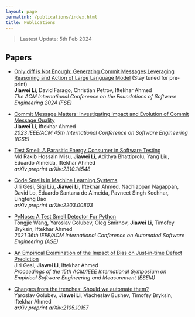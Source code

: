 ```yaml
---
layout: page
permalink: /publications/index.html
title: Publications
---
```


> Lastest Update: 5th Feb 2024&nbsp;

## Papers

- [Only diff is Not Enough: Generating Commit Messages Leveraging Reasoning and Action of Large Language Model]() (Stay tuned for pre-print) <br> **Jiawei Li**, David Farago, Christian Petrov, Iftekhar Ahmed <br> <i> The ACM International Conference on the Foundations of Software Engineering 2024 (FSE) </i> 

- [Commit Message Matters: Investigating Impact and Evolution of Commit Message Quality](https://ieeexplore.ieee.org/stamp/stamp.jsp?arnumber=10172825) <br> **Jiawei Li**,  Iftekhar Ahmed <br> <i> 2023 IEEE/ACM 45th International Conference on Software Engineering (ICSE) </i>

- [Test Smell: A Parasitic Energy Consumer in Software Testing](https://arxiv.org/pdf/2310.14548.pdf) <br> Md Rakib Hossain Misu, **Jiawei Li**, Adithya Bhattiprolu, Yang Liu, Eduardo Almeida, Iftekhar Ahmed <br> <i> arXiv preprint arXiv:2310.14548 </i>

- [Code Smells in Machine Learning Systems](https://arxiv.org/pdf/2203.00803.pdf) <br> Jiri Gesi, Siqi Liu, **Jiawei Li**, Iftekhar Ahmed, Nachiappan Nagappan, David Lo, Eduardo Santana de Almeida, Pavneet Singh Kochhar, Lingfeng Bao <br> <i> arXiv preprint arXiv:2203.00803 </i>

- [PyNose: A Test Smell Detector For Python](https://ieeexplore.ieee.org/stamp/stamp.jsp?arnumber=9678615) <br> Tongjie Wang, Yaroslav Golubev, Oleg Smirnov, **Jiawei Li**, Timofey Bryksin, Iftekhar Ahmed <br> <i> 2021 36th IEEE/ACM International Conference on Automated Software Engineering (ASE) </i>

- [An Empirical Examination of the Impact of Bias on Just‐in‐time Defect Prediction](https://dl.acm.org/doi/pdf/10.1145/3475716.3475791) <br> Jiri Gesi, **Jiawei Li**, Iftekhar Ahmed <br> <i> Proceedings of the 15th ACM/IEEE International Symposium on Empirical Software Engineering and Measurement (ESEM) </i>

- [Changes from the trenches: Should we automate them?](https://arxiv.org/pdf/2105.10157.pdf) <br> Yaroslav Golubev, **Jiawei Li**, Viacheslav Bushev, Timofey Bryksin, Iftekhar Ahmed <br> <i> arXiv preprint arXiv:2105.10157 </i>
